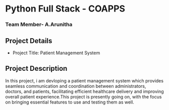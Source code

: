 # Python Full Stack - COAPPS
### Team Member- A.Arunitha
## Project Details

- Project Title: Patient  Management System



## Project Description

In this project, i am devloping a patient management system which provides  seamless communication and coordination between administrators, doctors, and patients, facilitating efficient healthcare delivery and improving overall patient experience.This project is presently going on, with the focus on bringing essential features to use and testing them as well.
